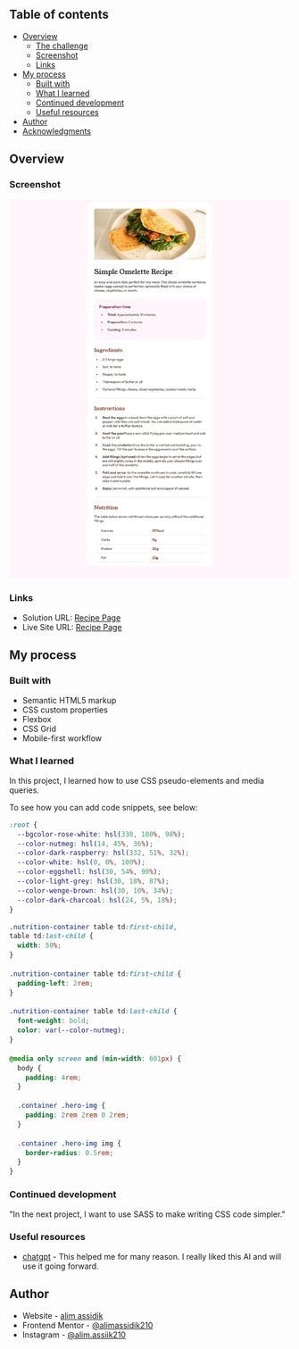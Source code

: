 ## Table of contents

- [Overview](#overview)
  - [The challenge](#the-challenge)
  - [Screenshot](#screenshot)
  - [Links](#links)
- [My process](#my-process)
  - [Built with](#built-with)
  - [What I learned](#what-i-learned)
  - [Continued development](#continued-development)
  - [Useful resources](#useful-resources)
- [Author](#author)
- [Acknowledgments](#acknowledgments)

## Overview

### Screenshot

![Recipe page](<./Screenshot%20(2).png>)

### Links

- Solution URL: [Recipe Page](https://github.com/alimassidik210/Recipe-page.git)
- Live Site URL: [Recipe Page](https://recipe-page-ten-neon.vercel.app/)

## My process

### Built with

- Semantic HTML5 markup
- CSS custom properties
- Flexbox
- CSS Grid
- Mobile-first workflow

### What I learned

In this project, I learned how to use CSS pseudo-elements and media queries.

To see how you can add code snippets, see below:

```css
:root {
  --bgcolor-rose-white: hsl(330, 100%, 98%);
  --color-nutmeg: hsl(14, 45%, 36%);
  --color-dark-raspberry: hsl(332, 51%, 32%);
  --color-white: hsl(0, 0%, 100%);
  --color-eggshell: hsl(30, 54%, 90%);
  --color-light-grey: hsl(30, 18%, 87%);
  --color-wenge-brown: hsl(30, 10%, 34%);
  --color-dark-charcoal: hsl(24, 5%, 18%);
}
```

```css
.nutrition-container table td:first-child,
table td:last-child {
  width: 50%;
}

.nutrition-container table td:first-child {
  padding-left: 2rem;
}

.nutrition-container table td:last-child {
  font-weight: bold;
  color: var(--color-nutmeg);
}

@media only screen and (min-width: 601px) {
  body {
    padding: 4rem;
  }

  .container .hero-img {
    padding: 2rem 2rem 0 2rem;
  }

  .container .hero-img img {
    border-radius: 0.5rem;
  }
}
```

### Continued development

"In the next project, I want to use SASS to make writing CSS code simpler."

### Useful resources

- [chatgpt](https://www.example.com) - This helped me for many reason. I really liked this AI and will use it going forward.

## Author

- Website - [alim assidik](https://mini-portfolio-yp8m.onrender.com)
- Frontend Mentor - [@alimassidik210](https://www.frontendmentor.io/profile/alimassidik210)
- Instagram - [@alim.assiik210](https://www.instagram.com/alim.assidik210)
